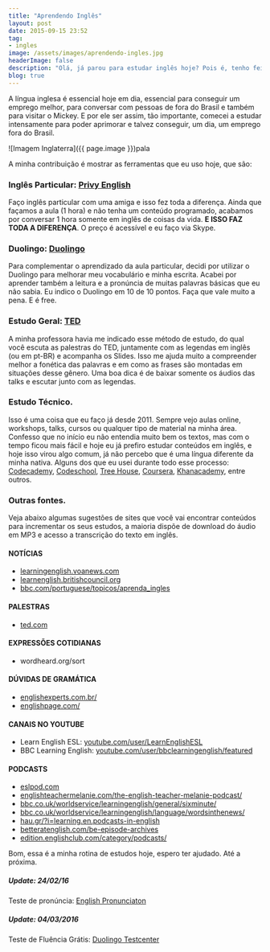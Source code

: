 ```yaml
---
title: "Aprendendo Inglês"
layout: post
date: 2015-09-15 23:52
tag:
- ingles
image: /assets/images/aprendendo-ingles.jpg
headerImage: false
description: "Olá, já parou para estudar inglês hoje? Pois é, tenho feito isso durante algum tempo e queria colocar as ferramentas que eu uso aqui nesse post para ajudar outras pessoas."
blog: true
---
```


A língua inglesa é essencial hoje em dia, essencial para conseguir um emprego melhor, para conversar com pessoas de fora do Brasil e também para visitar o Mickey. E por ele ser assim, tão importante, comecei a estudar intensamente para poder aprimorar e talvez conseguir, um dia, um emprego fora do Brasil.

![Imagem Inglaterra]({{ page.image }})pala

A minha contribuição é mostrar as ferramentas que eu uso hoje, que são:


### Inglês Particular: [Privy English](http://privyenglish.com.br/)

Faço inglês particular com uma amiga e isso fez toda a diferença. Ainda que façamos a aula (1 hora) e não tenha um conteúdo programado, acabamos por conversar 1 hora somente em inglês de coisas da vida. **E ISSO FAZ TODA A DIFERENÇA**. O preço é acessível e eu faço via Skype.


### Duolingo: [Duolingo](https://www.duolingo.com/)

Para complementar o aprendizado da aula particular, decidi por utilizar o Duolingo para melhorar meu vocabulário e minha escrita. Acabei por aprender também a leitura e a pronúncia de muitas palavras básicas que eu não sabia. Eu indico o Duolingo em 10 de 10 pontos. Faça que vale muito a pena. E é free.


### Estudo Geral: [TED](http://ted.com)

A minha professora havia me indicado esse método de estudo, do qual você escuta as palestras do TED, juntamente com as legendas em inglês (ou em pt-BR) e acompanha os Slides. Isso me ajuda muito a compreender melhor a fonética das palavras e em como as frases são montadas em situações desse gênero. Uma boa dica é de baixar somente os áudios das talks e escutar junto com as legendas.


### Estudo Técnico.

Isso é uma coisa que eu faço já desde 2011. Sempre vejo aulas online, workshops, talks, cursos ou qualquer tipo de material na minha área. Confesso que no início eu não entendia muito bem os textos, mas com o tempo ficou mais fácil e hoje eu já prefiro estudar conteúdos em inglês, e hoje isso virou algo comum, já não percebo que é uma língua diferente da minha nativa. Alguns dos que eu usei durante todo esse processo: [Codecademy](https://www.codecademy.com/), [Codeschool](https://www.codeschool.com/), [Tree House](https://teamtreehouse.com/), [Coursera](https://www.coursera.org/), [Khanacademy](https://khanacademy.org/), entre outros.


### Outras fontes.

Veja abaixo algumas sugestões de sites que você vai encontrar conteúdos para incrementar os seus estudos, a maioria dispõe de download do áudio em MP3 e acesso a transcrição do texto em inglês.


#### NOTÍCIAS

* [learningenglish.voanews.com](http://learningenglish.voanews.com)
* [learnenglish.britishcouncil.org](http://learnenglish.britishcouncil.org)
* [bbc.com/portuguese/topicos/aprenda_ingles](http://www.bbc.com/portuguese/topicos/aprenda_ingles)


#### PALESTRAS

* [ted.com](https://www.ted.com)


#### EXPRESSÕES COTIDIANAS

* wordheard.org/sort


#### DÚVIDAS DE GRAMÁTICA

* [englishexperts.com.br/](http://www.englishexperts.com.br/)
* [englishpage.com/](http://www.englishpage.com/)


#### CANAIS NO YOUTUBE

* Learn English ESL: [youtube.com/user/LearnEnglishESL](https://www.youtube.com/user/LearnEnglishESL)
* BBC Learning English: [youtube.com/user/bbclearningenglish/featured](https://www.youtube.com/user/bbclearningenglish/featured)


#### PODCASTS

* [eslpod.com](https://www.eslpod.com)
* [englishteachermelanie.com/the-english-teacher-melanie-podcast/](http://www.englishteachermelanie.com/the-english-teacher-melanie-podcast/)
* [bbc.co.uk/worldservice/learningenglish/general/sixminute/](http://www.bbc.co.uk/worldservice/learningenglish/general/sixminute/)
* [bbc.co.uk/worldservice/learningenglish/language/wordsinthenews/](http://www.bbc.co.uk/worldservice/learningenglish/language/wordsinthenews/)
* [hau.gr/?i=learning.en.podcasts-in-english](http://www.hau.gr/?i=learning.en.podcasts-in-english)
* [betteratenglish.com/be-episode-archives](http://www.betteratenglish.com/be-episode-archives)
* [edition.englishclub.com/category/podcasts/](https://edition.englishclub.com/category/podcasts/)

Bom, essa é a minha rotina de estudos hoje, espero ter ajudado. Até a próxima.

##### Update: 24/02/16

Teste de pronúncia: [English Pronunciaton](http://www.thepoke.co.uk/2011/12/23/english-pronunciation/)

##### Update: 04/03/2016

Teste de Fluência Grátis: [Duolingo Testcenter](https://testcenter.duolingo.com/)
